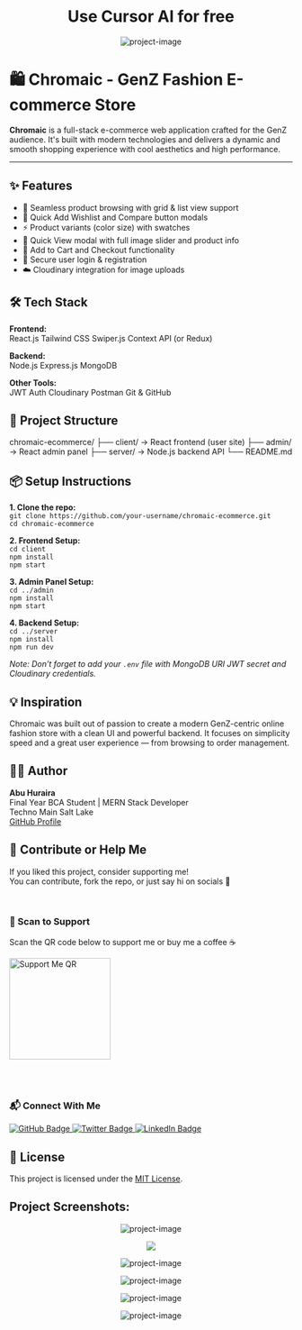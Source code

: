 <h1 align="center" id="title">Use Cursor AI for free</h1>

<p align="center"><img src="https://res.cloudinary.com/dcd51y8m1/image/upload/v1747845613/Screenshot_2025-05-21_at_10.09.18_PM_pmj9jm.png" alt="project-image"></p>

<h1>🛍️ Chromaic - GenZ Fashion E-commerce Store</h1>

<p><strong>Chromaic</strong> is a full-stack e-commerce web application crafted for the GenZ audience. It's built with modern technologies and delivers a dynamic and smooth shopping experience with cool aesthetics and high performance.</p>

* * *

<h2>✨ Features</h2>

*   🛒 Seamless product browsing with grid & list view support
*   👗 Quick Add Wishlist and Compare button modals
*   ⚡ Product variants (color size) with swatches
*   👀 Quick View modal with full image slider and product info
*   🧺 Add to Cart and Checkout functionality
*   🔐 Secure user login & registration
*   ☁️ Cloudinary integration for image uploads

  
<h2>🛠️ Tech Stack</h2>

**Frontend:**  
React.js Tailwind CSS Swiper.js Context API (or Redux)  
  
**Backend:**  
Node.js Express.js MongoDB  
  
**Other Tools:**  
JWT Auth Cloudinary Postman Git & GitHub  
  
<h2>🚀 Project Structure</h2>

chromaic-ecommerce/
├── client/       → React frontend (user site)
├── admin/        → React admin panel
├── server/       → Node.js backend API
└── README.md

  
<h2>📦 Setup Instructions</h2>

**1\. Clone the repo:**  
`git clone https://github.com/your-username/chromaic-ecommerce.git`  
`cd chromaic-ecommerce`  
  
**2\. Frontend Setup:**  
`cd client`  
`npm install`  
`npm start`  
  
**3\. Admin Panel Setup:**  
`cd ../admin`  
`npm install`  
`npm start`  
  
**4\. Backend Setup:**  
`cd ../server`  
`npm install`  
`npm run dev`  
  
_Note: Don’t forget to add your `.env` file with MongoDB URI JWT secret and Cloudinary credentials._  
<h2>💡 Inspiration</h2>

<p>Chromaic was built out of passion to create a modern GenZ-centric online fashion store with a clean UI and powerful backend. It focuses on simplicity speed and a great user experience — from browsing to order management.</p>

  
<h2>🧑‍💻 Author</h2>

<p><strong>Abu Huraira</strong><br>Final Year BCA Student | MERN Stack Developer<br>Techno Main Salt Lake<br><a href="https://github.com/abuhuraira-73" target="_blank">GitHub Profile</a></p>

<h2>🤝 Contribute or Help Me</h2>

<p>
  If you liked this project, consider supporting me!<br />
  You can contribute, fork the repo, or just say hi on socials 💬
</p>

<br />

<h3>📲 Scan to Support</h3>
<p>Scan the QR code below to support me or buy me a coffee ☕</p>

<img src="https://res.cloudinary.com/dcd51y8m1/image/upload/v1744703816/photo_6336747100607464490_x_wosmmt.jpg" alt="Support Me QR" width="180" height="180" />

<br /><br />

<h3>📬 Connect With Me</h3>

<a href="https://github.com/abuhuraira-73" target="_blank">
  <img src="https://img.shields.io/badge/GitHub-000?style=for-the-badge&logo=github&logoColor=white" alt="GitHub Badge" />
</a>

<a href="https://x.com/Abuhuraira0703" target="_blank">
  <img src="https://img.shields.io/badge/Twitter-1DA1F2?style=for-the-badge&logo=twitter&logoColor=white" alt="Twitter Badge" />
</a>

<a href="https://www.linkedin.com/in/abuhurairajamal/" target="_blank">
  <img src="https://img.shields.io/badge/LinkedIn-0077B5?style=for-the-badge&logo=linkedin&logoColor=white" alt="LinkedIn Badge" />
</a>



<h2>📄 License</h2>

<p>This project is licensed under the <a href="LICENSE">MIT License</a>.</p>

<h2>Project Screenshots:</h2>

<p align="center"><img src="https://res.cloudinary.com/dcd51y8m1/image/upload/v1744703302/Screenshot_2025-04-15_at_1.17.32_PM_ojjbjt.png" alt="project-image"></p>
<p align="center"><img src="https://res.cloudinary.com/dcd51y8m1/image/upload/v1744703303/Screenshot_2025-04-15_at_1.17.52_PM_eapqyq.png alt="project-image"></p>
<p align="center"><img src="https://res.cloudinary.com/dcd51y8m1/image/upload/v1744703303/Screenshot_2025-04-15_at_1.07.10_PM_q6yphi.png" alt="project-image"></p>
<p align="center"><img src="https://res.cloudinary.com/dcd51y8m1/image/upload/v1744703303/Screenshot_2025-04-15_at_1.07.10_PM_q6yphi.png" alt="project-image"></p>
<p align="center"><img src="https://res.cloudinary.com/dcd51y8m1/image/upload/v1744703303/Screenshot_2025-04-15_at_1.17.17_PM_x0tdwd.png" alt="project-image"></p>
<p align="center"><img src="https://res.cloudinary.com/dcd51y8m1/image/upload/v1744703303/Screenshot_2025-04-15_at_1.06.23_PM_azekp0.png" alt="project-image"></p>




  
  
